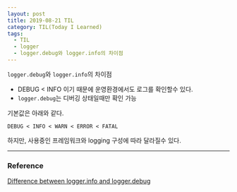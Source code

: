 ```yaml
---
layout: post
title: 2019-08-21 TIL
category: TIL(Today I Learned)
tags:
  - TIL
  - logger
  - logger.debug와 logger.info의 차이점
---
```




`logger.debug`와 `logger.info`의 차이점

- DEBUG < INFO 이기 때문에 운영환경에서도 로그를 확인할수 있다.
- `logger.debug`는 디버깅 상태일때만 확인 가능

기본값은 아래와 같다.

`DEBUG < INFO < WARN < ERROR < FATAL`

하지만, 사용중인 프레임워크와 logging 구성에 따라 달라질수 있다.



---

### Reference

[Difference between logger.info and logger.debug](https://stackoverflow.com/questions/2342280/difference-between-logger-info-and-logger-debug)

